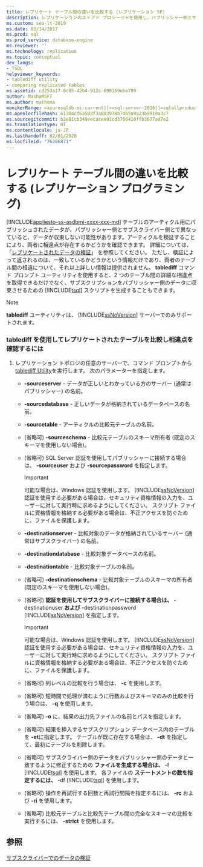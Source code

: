 ```yaml
---
title: レプリケート テーブル間の違いを比較する (レプリケーション SP)
description: レプリケーションのストアド プロシージャを使用し、パブリッシャー側とサブスクライバー側でレプリケート テーブル間の違いを比較します。
ms.custom: seo-lt-2019
ms.date: 03/14/2017
ms.prod: sql
ms.prod_service: database-engine
ms.reviewer: ''
ms.technology: replication
ms.topic: conceptual
dev_langs:
- TSQL
helpviewer_keywords:
- tablediff utility
- comparing replicated tables
ms.assetid: cd253a17-0c85-42b4-912c-690169ebe799
author: MashaMSFT
ms.author: mathoma
monikerRange: =azuresqldb-mi-current||>=sql-server-2016||=sqlallproducts-allversions
ms.openlocfilehash: 6130acf6a503f3a803978b7db5a9a23b9918a3c7
ms.sourcegitcommit: b2e81cb349eecacee91cd3766410ffb3677ad7e2
ms.translationtype: HT
ms.contentlocale: ja-JP
ms.lasthandoff: 02/01/2020
ms.locfileid: "76286871"
---
```

# <a name="compare-differences-between-replicated-tables-replication-programming"></a>レプリケート テーブル間の違いを比較する (レプリケーション プログラミング)
[!INCLUDE[appliesto-ss-asdbmi-xxxx-xxx-md](../../../includes/appliesto-ss-asdbmi-xxxx-xxx-md.md)]
  テーブルのアーティクル用にパブリッシュされたデータが、パブリッシャー側とサブスクライバー側とで異なっていると、データが収束しない可能性があります。アーティクルを検証することにより、両者に相違点が存在するかどうかを確認できます。 詳細については、「[レプリケートされたデータの検証](../../../relational-databases/replication/validate-data-at-the-subscriber.md)」 を参照してください。 ただし、検証によって返されるのは、一致しているかどうかという情報だけであり、両者のテーブル間の相違について、それ以上詳しい情報は提供されません。 **tablediff** コマンド プロンプト ユーティリティを使用すると、2 つのテーブル間の詳細な相違点を取得できるだけでなく、サブスクリプションをパブリッシャー側のデータに収束させるための [!INCLUDE[tsql](../../../includes/tsql-md.md)] スクリプトを生成することもできます。  
  
> [!NOTE]  
>  **tablediff** ユーティリティは、 [!INCLUDE[ssNoVersion](../../../includes/ssnoversion-md.md)] サーバーでのみサポートされます。  
  
### <a name="to-compare-replicated-tables-for-differences-using-tablediff"></a>tablediff を使用してレプリケートされたテーブルを比較し相違点を確認するには  
  
1.  レプリケーション トポロジの任意のサーバーで、コマンド プロンプトから [tablediff Utility](../../../tools/tablediff-utility.md)を実行します。 次のパラメーターを指定します。  
  
    -   **-sourceserver** - データが正しいとわかっている方のサーバー (通常はパブリッシャー) の名前。  
  
    -   **-sourcedatabase** - 正しいデータが格納されているデータベースの名前。  
  
    -   **-sourcetable** - アーティクルの比較元テーブルの名前。  
  
    -   (省略可) **-sourceschema** - 比較元テーブルのスキーマ所有者 (既定のスキーマを使用しない場合)。  
  
    -   (省略可) SQL Server 認証を使用してパブリッシャーに接続する場合は、 **-sourceuser** および **-sourcepassword** を指定します。  
  
        > [!IMPORTANT]  
        >  可能な場合は、Windows 認証を使用します。 [!INCLUDE[ssNoVersion](../../../includes/ssnoversion-md.md)] 認証を使用する必要がある場合は、セキュリティ資格情報の入力を、ユーザーに対して実行時に求めるようにしてください。 スクリプト ファイルに資格情報を格納する必要がある場合は、不正アクセスを防ぐために、ファイルを保護します。  
  
    -   **-destinationserver** - 比較対象のデータが格納されているサーバー (通常はサブスクライバー) の名前。  
  
    -   **-destinationdatabase** - 比較対象データベースの名前。  
  
    -   **-destinationtable** - 比較対象テーブルの名前。  
  
    -   (省略可) **-destinationschema** - 比較対象テーブルのスキーマの所有者 (既定のスキーマを使用しない場合)。  
  
    -   (省略可) **認証を使用してサブスクライバーに接続する場合は、** -destinationuser **および** -destinationpassword [!INCLUDE[ssNoVersion](../../../includes/ssnoversion-md.md)] を指定します。  
  
        > [!IMPORTANT]  
        >  可能な場合は、Windows 認証を使用します。 [!INCLUDE[ssNoVersion](../../../includes/ssnoversion-md.md)] 認証を使用する必要がある場合は、セキュリティ資格情報の入力を、ユーザーに対して実行時に求めるようにしてください。 スクリプト ファイルに資格情報を格納する必要がある場合は、不正アクセスを防ぐために、ファイルを保護します。  
  
    -   (省略可) 列レベルの比較を行う場合は、 **-c** を使用します。  
  
    -   (省略可) 短時間で処理が済むように行数およびスキーマのみの比較を行う場合は、 **-q** を使用します。  
  
    -   (省略可) **-o** に、結果の出力先ファイルの名前とパスを指定します。  
  
    -   (省略可) 結果を挿入するサブスクリプション データベース内のテーブルを **-et**に指定します。 テーブルが既に存在する場合は、 **-dt** を指定して、最初にテーブルを削除します。  
  
    -   (省略可) サブスクライバー側のデータをパブリッシャー側のデータと一致するように修正するための **ファイルを生成する場合は、** -f [!INCLUDE[tsql](../../../includes/tsql-md.md)] を使用します。 各ファイルの **ステートメントの数を指定するには、** -df [!INCLUDE[tsql](../../../includes/tsql-md.md)] を使用します。  
  
    -   (省略可) 操作を再試行する回数と再試行間隔を指定するには、 **-rc** および **-ri** を使用します。  
  
    -   (省略可) 比較元テーブルと比較先テーブル間の完全なスキーマの比較を実行するには、 **-strict** を使用します。  
  
## <a name="see-also"></a>参照  
 [サブスクライバーでのデータの検証](../../../relational-databases/replication/validate-data-at-the-subscriber.md)  
  
  
